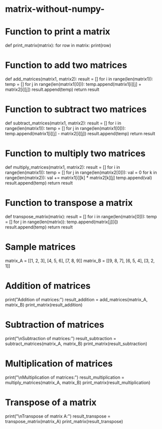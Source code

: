 # matrix-without-numpy-
# Function to print a matrix
def print_matrix(matrix):
    for row in matrix:
        print(row)

# Function to add two matrices
def add_matrices(matrix1, matrix2):
    result = []
    for i in range(len(matrix1)):
        temp = []
        for j in range(len(matrix1[0])):
            temp.append(matrix1[i][j] + matrix2[i][j])
        result.append(temp)
    return result

# Function to subtract two matrices
def subtract_matrices(matrix1, matrix2):
    result = []
    for i in range(len(matrix1)):
        temp = []
        for j in range(len(matrix1[0])):
            temp.append(matrix1[i][j] - matrix2[i][j])
        result.append(temp)
    return result

# Function to multiply two matrices
def multiply_matrices(matrix1, matrix2):
    result = []
    for i in range(len(matrix1)):
        temp = []
        for j in range(len(matrix2[0])):
            val = 0
            for k in range(len(matrix2)):
                val += matrix1[i][k] * matrix2[k][j]
            temp.append(val)
        result.append(temp)
    return result

# Function to transpose a matrix
def transpose_matrix(matrix):
    result = []
    for i in range(len(matrix[0])):
        temp = []
        for j in range(len(matrix)):
            temp.append(matrix[j][i])
        result.append(temp)
    return result

# Sample matrices
matrix_A = [[1, 2, 3], [4, 5, 6], [7, 8, 9]]
matrix_B = [[9, 8, 7], [6, 5, 4], [3, 2, 1]]

# Addition of matrices
print("Addition of matrices:")
result_addition = add_matrices(matrix_A, matrix_B)
print_matrix(result_addition)

# Subtraction of matrices
print("\nSubtraction of matrices:")
result_subtraction = subtract_matrices(matrix_A, matrix_B)
print_matrix(result_subtraction)

# Multiplication of matrices
print("\nMultiplication of matrices:")
result_multiplication = multiply_matrices(matrix_A, matrix_B)
print_matrix(result_multiplication)

# Transpose of a matrix
print("\nTranspose of matrix A:")
result_transpose = transpose_matrix(matrix_A)
print_matrix(result_transpose)


